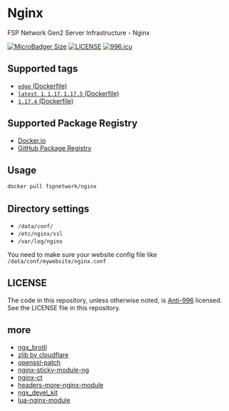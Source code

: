 # Nginx

FSP Network Gen2 Server Infrastructure - Nginx

[![MicroBadger Size](https://img.shields.io/microbadger/image-size/fspnetwork/nginx.svg?style=flat-square)](https://microbadger.com/#/images/fspnetwork/nginx)
[![LICENSE](https://img.shields.io/badge/license-Anti%20996-blue.svg?style=flat-square)](https://github.com/996icu/996.ICU/blob/master/LICENSE)
[![996.icu](https://img.shields.io/badge/link-996.icu-red.svg?style=flat-square)](https://996.icu)

## Supported tags

- [`edge` (Dockerfile)](https://github.com/FSPNET/Nginx/blob/master/Dockerfile)
- [`latest`, `1`, `1.17`, `1.17.5` (Dockerfile)](https://github.com/FSPNET/Nginx/tree/1.17.5/Dockerfile)
- [`1.17.4` (Dockerfile)](https://github.com/FSPNET/Nginx/tree/1.17.4/Dockerfile)

## Supported Package Registry

- [Docker.io](https://hub.docker.com/r/fspnetwork/nginx/)
- [GitHub Package Registry](https://github.com/FSPNET/Nginx/packages/41838/versions)

## Usage

```sh
docker pull fspnetwork/nginx
```

## Directory settings

- `/data/conf/`
- `/etc/nginx/ssl`
- `/var/log/nginx`

You need to make sure your website config file like `/data/conf/mywebsite/nginx.conf`

## LICENSE

The code in this repository, unless otherwise noted, is [Anti-996](LICENSE) licensed. See the LICENSE file in this repository.

## more

- [ngx_brotli](https://github.com/eustas/ngx_brotli)
- [zlib by cloudflare](https://github.com/cloudflare/zlib)
- [openssl-patch](https://github.com/hakasenyang/openssl-patch)
- [nginx-sticky-module-ng](https://bitbucket.org/nginx-goodies/nginx-sticky-module-ng)
- [nginx-ct](https://github.com/grahamedgecombe/nginx-ct)
- [headers-more-nginx-module](https://github.com/openresty/headers-more-nginx-module)
- [ngx_devel_kit](https://github.com/simplresty/ngx_devel_kit)
- [lua-nginx-module](https://github.com/openresty/lua-nginx-module)